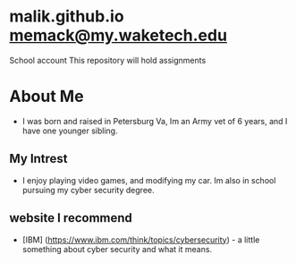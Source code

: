 # malik.github.io memack@my.waketech.edu
School account 
This repository will hold assignments
# About Me 
- I was born and raised in Petersburg Va, Im an Army vet of 6 years, and I have one younger sibling.
## My Intrest 
- I enjoy playing video games, and modifying my car. Im also in school pursuing my cyber security degree.
## website I recommend 
- [IBM] (https://www.ibm.com/think/topics/cybersecurity) - a little something about cyber security and what it means.
